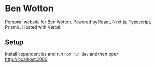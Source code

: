 # Ben Wotton

Personal website for Ben Wotton. Powered by React, Next.js, Typescript, Prismic. Hosted with Vercel.

## Setup

Install dependencies and run `npm run dev` and then open [http://localhost:3000](http://localhost:3000)
